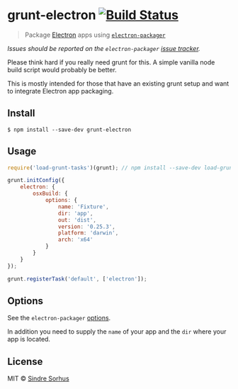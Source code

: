# grunt-electron [![Build Status](https://travis-ci.org/sindresorhus/grunt-electron.svg?branch=master)](https://travis-ci.org/sindresorhus/grunt-electron)

> Package [Electron](http://electron.atom.io) apps using [`electron-packager`](https://github.com/maxogden/electron-packager)

*Issues should be reported on the `electron-packager` [issue tracker](https://github.com/maxogden/electron-packager/issues).*

Please think hard if you really need grunt for this. A simple vanilla node build script would probably be better.

This is mostly intended for those that have an existing grunt setup and want to integrate Electron app packaging.


## Install

```
$ npm install --save-dev grunt-electron
```


## Usage

```js
require('load-grunt-tasks')(grunt); // npm install --save-dev load-grunt-tasks

grunt.initConfig({
	electron: {
		osxBuild: {
			options: {
				name: 'Fixture',
				dir: 'app',
				out: 'dist',
				version: '0.25.3',
				platform: 'darwin',
				arch: 'x64'
			}
		}
	}
});

grunt.registerTask('default', ['electron']);
```


## Options

See the `electron-packager` [options](https://github.com/maxogden/electron-packager#usage).

In addition you need to supply the `name` of your app and the `dir` where your app is located.


## License

MIT © [Sindre Sorhus](http://sindresorhus.com)
